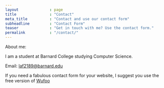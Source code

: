 ```yaml
---
layout              : page
title               : "Contact"
meta_title          : "Contact and use our contact form"
subheadline         : "Contact Form"
teaser              : "Get in touch with me? Use the contact form."
permalink           : "/contact/"
---
```


About me:

I am a student at Barnard College studying Computer Science. 

Email: laf2189@barnard.edu

If you need a fabulous contact form for your website, I suggest you use the free version of [Wufoo](http://www.wufoo.com/)